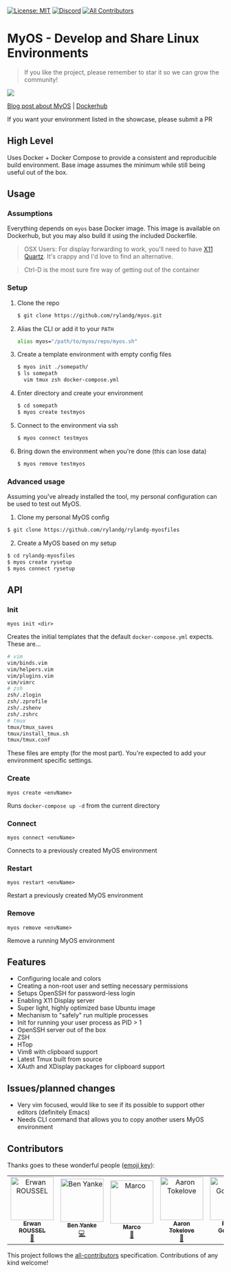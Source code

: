 [![License: MIT](https://img.shields.io/badge/License-MIT-yellow.svg)](https://opensource.org/licenses/MIT) [![Discord](https://img.shields.io/discord/586605046758637569.svg)](https://discord.gg/XXTvhdv)
[![All Contributors](https://img.shields.io/badge/all_contributors-5-orange.svg?style=flat-square)](#contributors)
# MyOS - Develop and Share Linux Environments

> If you like the project, please remember to star it so we can grow the community!

![](./myos.gif)

[Blog post about MyOS](https://cdevn.com/my-os) |      [Dockerhub](https://cloud.docker.com/repository/docker/rylandg/myos)

If you want your environment listed in the showcase, please submit a PR

## High Level

Uses Docker + Docker Compose to provide a consistent and reproducible build environment. Base image assumes the minimum while still being useful out of the box.

## Usage

### Assumptions

Everything depends on `myos` base Docker image. This image is available on Dockerhub, but you may also build it using the included Dockerfile.

> OSX Users: For display forwarding to work, you'll need to have [X11 Quartz](http://osxdaily.com/2012/12/02/x11-mac-os-x-xquartz/). It's crappy and I'd love to find an alternative.

> Ctrl-D is the most sure fire way of getting out of the container

### Setup

1. Clone the repo

    ```bash
    $ git clone https://github.com/rylandg/myos.git
    ```

1. Alias the CLI or add it to your `PATH`

    ```bash
    alias myos="/path/to/myos/repo/myos.sh"
    ```

1. Create a template environment with empty config files

    ```bash
    $ myos init ./somepath/
    $ ls somepath
      vim tmux zsh docker-compose.yml
    ```

1. Enter directory and create your environment

    ```bash
    $ cd somepath
    $ myos create testmyos 
    ```

1. Connect to the environment via ssh

    ```bash
    $ myos connect testmyos
    ```

1. Bring down the environment when you're done (this can lose data)

    ```bash
    $ myos remove testmyos
    ```

### Advanced usage

Assuming you've already installed the tool, my personal configuration can be used to test out MyOS.

1. Clone my personal MyOS config

```bash
$ git clone https://github.com/rylandg/rylandg-myosfiles
```

2. Create a MyOS based on my setup

```bash
$ cd rylandg-myosfiles
$ myos create rysetup
$ myos connect rysetup
```

## API

### Init
`myos init <dir>`

Creates the initial templates that the default `docker-compose.yml` expects. These are...

```bash
# vim
vim/binds.vim
vim/helpers.vim
vim/plugins.vim
vim/vimrc
# zsh
zsh/.zlogin
zsh/.zprofile
zsh/.zshenv
zsh/.zshrc
# tmux
tmux/tmux_saves
tmux/install_tmux.sh
tmux/tmux.conf
```

These files are empty (for the most part). You're expected to add your environment specific settings.

### Create
`myos create <envName>`

Runs `docker-compose up -d` from the current directory

### Connect
`myos connect <envName>`

Connects to a previously created MyOS environment


### Restart

`myos restart <envName>`

Restart a previously created MyOS environment

### Remove

`myos remove <envName>`

Remove a running MyOS environment

## Features

* Configuring locale and colors
* Creating a non-root user and setting necessary permissions
* Setups OpenSSH for password-less login
* Enabling X11 Display server
* Super light, highly optimized base Ubuntu image
* Mechanism to "safely" run multiple processes
* Init for running your user process as PID > 1
* OpenSSH server out of the box
* ZSH
* HTop
* Vim8 with clipboard support
* Latest Tmux built from source
* XAuth and XDisplay packages for clipboard support


## Issues/planned changes

* Very vim focused, would like to see if its possible to support other editors (definitely Emacs)
* Needs CLI command that allows you to copy another users MyOS environment

## Contributors

Thanks goes to these wonderful people ([emoji key](https://allcontributors.org/docs/en/emoji-key)):

<!-- ALL-CONTRIBUTORS-LIST:START - Do not remove or modify this section -->
<!-- prettier-ignore -->
<table><tr><td align="center"><a href="https://github.com/dimensi0n"><img src="https://avatars3.githubusercontent.com/u/25726586?v=4" width="100px;" alt="Erwan ROUSSEL"/><br /><sub><b>Erwan ROUSSEL</b></sub></a><br /><a href="https://github.com/rylandg/myos/commits?author=dimensi0n" title="Documentation">📖</a></td><td align="center"><a href="https://benyanke.com"><img src="https://avatars1.githubusercontent.com/u/4274911?v=4" width="100px;" alt="Ben Yanke"/><br /><sub><b>Ben Yanke</b></sub></a><br /><a href="https://github.com/rylandg/myos/commits?author=benyanke" title="Code">💻</a></td><td align="center"><a href="https://github.com/marcopiraccini"><img src="https://avatars0.githubusercontent.com/u/668050?v=4" width="100px;" alt="Marco"/><br /><sub><b>Marco</b></sub></a><br /><a href="https://github.com/rylandg/myos/issues?q=author%3Amarcopiraccini" title="Bug reports">🐛</a></td><td align="center"><a href="https://toke.love"><img src="https://avatars3.githubusercontent.com/u/2603109?v=4" width="100px;" alt="Aaron Tokelove"/><br /><sub><b>Aaron Tokelove</b></sub></a><br /><a href="https://github.com/rylandg/myos/issues?q=author%3Atokelove" title="Bug reports">🐛</a></td><td align="center"><a href="http://www.binaris.com"><img src="https://avatars0.githubusercontent.com/u/27736122?v=4" width="100px;" alt="Ryland Goldstein"/><br /><sub><b>Ryland Goldstein</b></sub></a><br /><a href="#projectManagement-rylandg" title="Project Management">📆</a> <a href="#blog-rylandg" title="Blogposts">📝</a></td></tr></table>

<!-- ALL-CONTRIBUTORS-LIST:END -->

This project follows the [all-contributors](https://github.com/all-contributors/all-contributors) specification. Contributions of any kind welcome!